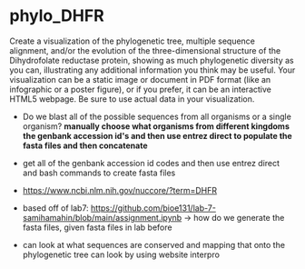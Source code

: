 # phylo_DHFR

Create a visualization of the phylogenetic tree, multiple sequence alignment, and/or the evolution of the three-dimensional structure of the Dihydrofolate reductase protein, showing as much phylogenetic diversity as you can, illustrating any additional information you think may be useful. Your visualization can be a static image or document in PDF format (like an infographic or a poster figure), or if you prefer, it can be an interactive HTML5 webpage. Be sure to use actual data in your visualization.

*  Do we blast all of the possible sequences from all organisms or a single organism?
**manually choose what organisms from different kingdoms the genbank accession id's and then use entrez direct to populate the fasta files and then concatenate**

*  get all of the genbank accession id codes and then use entrez direct and bash commands to create fasta files
* https://www.ncbi.nlm.nih.gov/nuccore/?term=DHFR
* based off of lab7: https://github.com/bioe131/lab-7-samihamahin/blob/main/assignment.ipynb -> how do we generate the fasta files, given fasta files in lab before

* can look at what sequences are conserved and mapping that onto the phylogenetic tree can look by using website interpro
